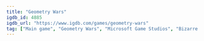 ```yaml
---
title: "Geometry Wars"
igdb_id: 4885
igdb_url: "https://www.igdb.com/games/geometry-wars"
tag: ["Main game", "Geometry Wars", "Microsoft Game Studios", "Bizarre Creations", "Shooter", "Single player", "Bird view / Isometric", "Action"]
---
```

